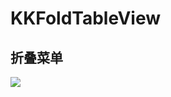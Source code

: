 # KKFoldTableView
## 折叠菜单
![]([](https://github.com/huangbingke/KKFoldTableView/blob/main/Image/WX20201125-083538.png))
